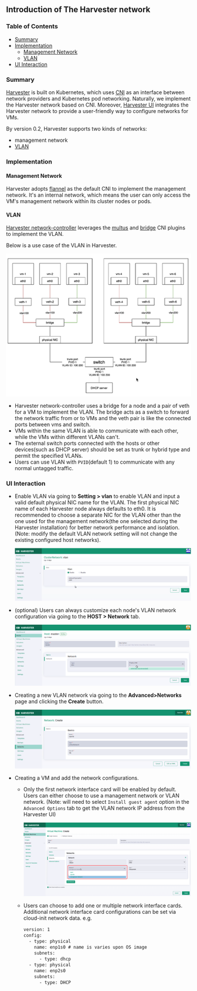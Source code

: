 ## Introduction of The Harvester network

### Table of Contents
  * [Summary](#summary)
  * [Implementation](#implementation)
    * [Management Network](#management-network)
    * [VLAN](#vlan)
  * [UI Interaction](#ui-interaction)


### Summary
[Harvester](https://github.com/harvester/harvester) is built on Kubernetes, which uses [CNI](https://github.com/containernetworking/cni) as an interface between network providers and Kubernetes pod networking. Naturally, we implement the Harvester network based on CNI. Moreover, [Harvester UI](https://github.com/harvester/harvester-ui) integrates the Harvester network to provide a user-friendly way to configure networks for VMs.

By version 0.2, Harvester supports two kinds of networks: 
- management network
- [VLAN](https://en.wikipedia.org/wiki/Virtual_LAN)

### Implementation

#### Management Network

Harvester adopts [flannel](https://github.com/flannel-io/flannel) as the default CNI to implement the management network. It's an internal network, which means the user can only access the VM's management network within its cluster nodes or pods.

#### VLAN

[Harvester network-controller](https://github.com/harvester/harvester-network-controller) leverages the [multus](https://github.com/k8snetworkplumbingwg/multus-cni) and [bridge](https://www.cni.dev/plugins/current/main/bridge/) CNI plugins to implement the VLAN.  

Below is a use case of the VLAN in Harvester.

  ![](./assets/vlan-case.png)

- Harvester network-controller uses a bridge for a node and a pair of veth for a VM to implement the VLAN. The bridge acts as a switch to forward the network traffic from or to VMs and the veth pair is like the connected ports between vms and switch.
- VMs within the same VLAN is able to communicate with each other, while the VMs within different VLANs can't.
- The external switch ports connected with the hosts or other devices(such as DHCP server) should be set as trunk or hybrid type and permit the specified VLANs.
- Users can use VLAN with `PVID`(default 1) to communicate with any normal untagged traffic.

### UI Interaction

- Enable VLAN via going to **Setting > vlan** to enable VLAN and input a valid default physical NIC name for the VLAN. The first physical NIC name of each Harvester node always defaults to eth0. It is recommended to choose a separate NIC for the VLAN other than the one used for the management network(the one selected during the Harvester installation) for better network performance and isolation. (Note: modify the default VLAN network setting will not change the existing configured host networks).

  ![](./assets/enable-vlan.png)

- (optional) Users can always customize each node's VLAN network configuration via going to the **HOST > Network** tab.

  ![](./assets/node-network-configuration.png)
  
- Creating a new VLAN network via going to the **Advanced>Networks** page and clicking the **Create** button.

  ![](./assets/create-network.png)

- Creating a VM and add the network configurations.

  - Only the first network interface card will be enabled by default. Users can either choose to use a management network or VLAN network. (Note: will need to select `Install guest agent` option in the `Advanced Options` tab to get the VLAN network IP address from the Harvester UI)

    ![](./assets/vm-network-configuration.png)

  - Users can choose to add one or multiple network interface cards. Additional network interface card configurations can be set via cloud-init network data. e.g.

    ```
    version: 1
    config:
      - type: physical
        name: enp1s0 # name is varies upon OS image
        subnets:
          - type: dhcp
      - type: physical
        name: enp2s0 
        subnets:
          - type: DHCP
    ```